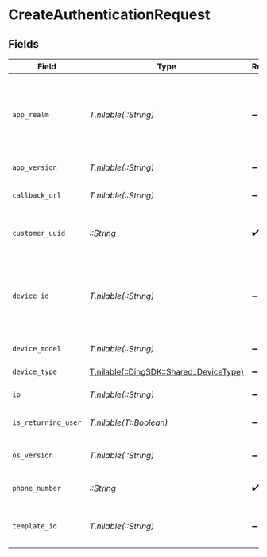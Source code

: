 # CreateAuthenticationRequest


## Fields

| Field                                                                                                                                                  | Type                                                                                                                                                   | Required                                                                                                                                               | Description                                                                                                                                            | Example                                                                                                                                                |
| ------------------------------------------------------------------------------------------------------------------------------------------------------ | ------------------------------------------------------------------------------------------------------------------------------------------------------ | ------------------------------------------------------------------------------------------------------------------------------------------------------ | ------------------------------------------------------------------------------------------------------------------------------------------------------ | ------------------------------------------------------------------------------------------------------------------------------------------------------ |
| `app_realm`                                                                                                                                            | *T.nilable(::String)*                                                                                                                                  | :heavy_minus_sign:                                                                                                                                     | The Android SMS Retriever API hash code that identifies your app. This allows you to automatically retrieve and fill the OTP code on Android devices.  |                                                                                                                                                        |
| `app_version`                                                                                                                                          | *T.nilable(::String)*                                                                                                                                  | :heavy_minus_sign:                                                                                                                                     | The version of your application.                                                                                                                       |                                                                                                                                                        |
| `callback_url`                                                                                                                                         | *T.nilable(::String)*                                                                                                                                  | :heavy_minus_sign:                                                                                                                                     | A webhook URL to which delivery statuses will be sent.                                                                                                 |                                                                                                                                                        |
| `customer_uuid`                                                                                                                                        | *::String*                                                                                                                                             | :heavy_check_mark:                                                                                                                                     | Your customer UUID, which can be found in the API settings in the dashboard.                                                                           |                                                                                                                                                        |
| `device_id`                                                                                                                                            | *T.nilable(::String)*                                                                                                                                  | :heavy_minus_sign:                                                                                                                                     | Unique identifier for the user's device. For Android, this corresponds to the `ANDROID_ID` and for iOS, this corresponds to the `identifierForVendor`. |                                                                                                                                                        |
| `device_model`                                                                                                                                         | *T.nilable(::String)*                                                                                                                                  | :heavy_minus_sign:                                                                                                                                     | The model of the user's device.                                                                                                                        |                                                                                                                                                        |
| `device_type`                                                                                                                                          | [T.nilable(::DingSDK::Shared::DeviceType)](../../models/shared/devicetype.md)                                                                          | :heavy_minus_sign:                                                                                                                                     | The type of device the user is using.                                                                                                                  |                                                                                                                                                        |
| `ip`                                                                                                                                                   | *T.nilable(::String)*                                                                                                                                  | :heavy_minus_sign:                                                                                                                                     | The IP address of the user's device.                                                                                                                   |                                                                                                                                                        |
| `is_returning_user`                                                                                                                                    | *T.nilable(T::Boolean)*                                                                                                                                | :heavy_minus_sign:                                                                                                                                     | Whether the user is a returning user on your app.                                                                                                      |                                                                                                                                                        |
| `os_version`                                                                                                                                           | *T.nilable(::String)*                                                                                                                                  | :heavy_minus_sign:                                                                                                                                     | The version of the user's device operating system.                                                                                                     |                                                                                                                                                        |
| `phone_number`                                                                                                                                         | *::String*                                                                                                                                             | :heavy_check_mark:                                                                                                                                     | An E.164 formatted phone number to send the OTP to.                                                                                                    | +1234567890                                                                                                                                            |
| `template_id`                                                                                                                                          | *T.nilable(::String)*                                                                                                                                  | :heavy_minus_sign:                                                                                                                                     | The template id associated with the message content variant to be sent.                                                                                |                                                                                                                                                        |